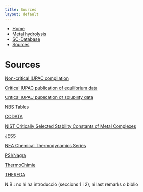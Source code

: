 ```yaml
---
title: Sources
layout: default
---
```

<ul>
  <li><a href="/">Home</a></li>
  <li><a href="/cost-nectar.html">Metal hydrolysis</a></li>
  <li><a href="/sc-database.html">SC-Database</a></li>
  <li><a class="active" href="/sources.md">Sources</a></li>
</ul>

# Sources

[Non-critical IUPAC compilation](/cost-nectar.html)

[Critical IUPAC publication of equilibrium data](/cost-nectar.html)

[Critical IUPAC publication of solubility data](/cost-nectar.html)

[NBS Tables](/cost-nectar.html)

[CODATA](/cost-nectar.html)

[NIST Critically Selected Stability Constants of Metal Complexes](/cost-nectar.html)

[JESS](/cost-nectar.html)

[NEA Chemical Thermodynamics Series](/cost-nectar.html)

[PSI/Nagra](/cost-nectar.html)

[ThermoChimie](/cost-nectar.html)

[THEREDA](/cost-nectar.html)

N.B.: no hi ha introducció (seccions 1 i 2), ni last remarks o biblio
